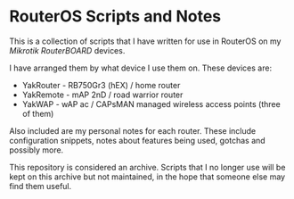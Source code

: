 # RouterOS Scripts and Notes

This is a collection of scripts that I have written for use in RouterOS
on my _Mikrotik RouterBOARD_ devices.

I have arranged them by what device I use them on. These devices are:

* YakRouter - RB750Gr3 (hEX) / home router
* YakRemote - mAP 2nD / road warrior router
* YakWAP - wAP ac / CAPsMAN managed wireless access points (three of them)

Also included are my personal notes for each router. These include
configuration snippets, notes about features being used, gotchas
and possibly more.

This repository is considered an archive. Scripts that I no longer use
will be kept on this archive but not maintained, in the hope that
someone else may find them useful.